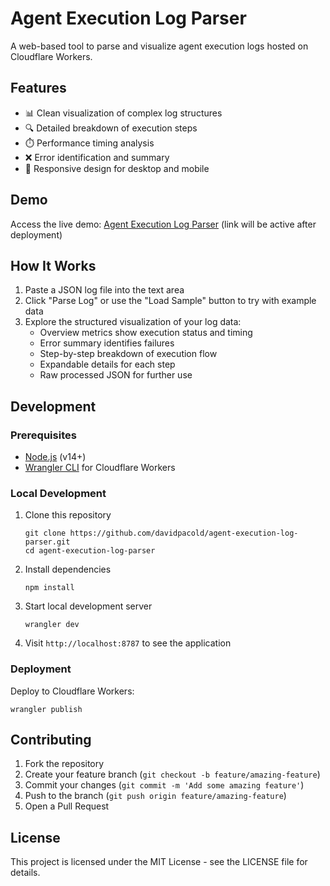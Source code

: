 # Agent Execution Log Parser

A web-based tool to parse and visualize agent execution logs hosted on Cloudflare Workers.

## Features

- 📊 Clean visualization of complex log structures
- 🔍 Detailed breakdown of execution steps
- ⏱️ Performance timing analysis
- ❌ Error identification and summary
- 📱 Responsive design for desktop and mobile

## Demo

Access the live demo: [Agent Execution Log Parser](https://agent-execution-log-parser.pages.dev) (link will be active after deployment)

## How It Works

1. Paste a JSON log file into the text area
2. Click "Parse Log" or use the "Load Sample" button to try with example data
3. Explore the structured visualization of your log data:
   - Overview metrics show execution status and timing
   - Error summary identifies failures
   - Step-by-step breakdown of execution flow
   - Expandable details for each step
   - Raw processed JSON for further use

## Development

### Prerequisites

- [Node.js](https://nodejs.org/) (v14+)
- [Wrangler CLI](https://developers.cloudflare.com/workers/wrangler/install-and-update/) for Cloudflare Workers

### Local Development

1. Clone this repository
   ```
   git clone https://github.com/davidpacold/agent-execution-log-parser.git
   cd agent-execution-log-parser
   ```

2. Install dependencies
   ```
   npm install
   ```

3. Start local development server
   ```
   wrangler dev
   ```

4. Visit `http://localhost:8787` to see the application

### Deployment

Deploy to Cloudflare Workers:

```
wrangler publish
```

## Contributing

1. Fork the repository
2. Create your feature branch (`git checkout -b feature/amazing-feature`)
3. Commit your changes (`git commit -m 'Add some amazing feature'`)
4. Push to the branch (`git push origin feature/amazing-feature`)
5. Open a Pull Request

## License

This project is licensed under the MIT License - see the LICENSE file for details.